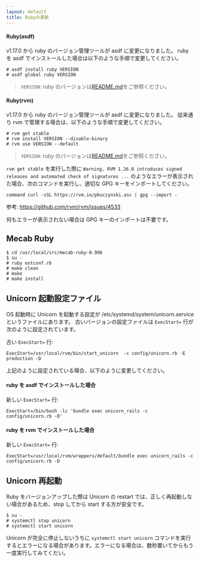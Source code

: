 ```yaml
---
layout: default
title: Rubyの更新
---
```


#### Ruby(asdf)

v1.17.0 から ruby のバージョン管理ツールが asdf に変更になりました。
ruby を asdf でインストールした場合は以下のような手順で変更してください。

```
# asdf install ruby VERSION
# asdf global ruby VERSION
```

> `VERSION`: ruby のバージョンは[README.md](https://github.com/shirasagi/shirasagi/blob/stable/README.md)をご参照ください。

#### Ruby(rvm)

v1.17.0 から ruby のバージョン管理ツールが asdf に変更になりました。
従来通り rvm で管理する場合は、以下のような手順で変更してください。

```
# rvm get stable
# rvm install VERSION --disable-binary
# rvm use VERSION --default
```

> `VERSION`: ruby のバージョンは[README.md](https://github.com/shirasagi/shirasagi/blob/stable/README.md)をご参照ください。

`rvm get stable` を実行した際に `Warning, RVM 1.26.0 introduces signed releases and automated check of signatures ...` のようなエラーが表示された場合、次のコマンドを実行し、適切な GPG キーをインポートしてください。

```
command curl -sSL https://rvm.io/pkuczynski.asc | gpg --import -
```

参考: <https://github.com/rvm/rvm/issues/4533>

何もエラーが表示されない場合は GPG キーのインポートは不要です。

## Mecab Ruby

```
$ cd /usr/local/src/mecab-ruby-0.996
$ su -
# ruby extconf.rb
# make clean
# make
# make install
```

## Unicorn 起動設定ファイル

OS 起動時に Unicorn を起動する設定が /etc/systemd/system/unicorn.service というファイルにあります。
古いバージョンの設定ファイルは `ExecStart=` 行が次のように設定されています。

古い `ExecStart=` 行:

```
ExecStart=/usr/local/rvm/bin/start_unicorn  -c config/unicorn.rb -E production -D
```

上記のように設定されている場合、以下のように変更してください。

#### ruby を asdf でインストールした場合

新しい `ExecStart=` 行:

```
ExecStart=/bin/bash -lc 'bundle exec unicorn_rails -c config/unicorn.rb -D'
```

#### ruby を rvm でインストールした場合

新しい `ExecStart=` 行:

```
ExecStart=/usr/local/rvm/wrappers/default/bundle exec unicorn_rails -c config/unicorn.rb -D
```

## Unicorn 再起動

Ruby をバージョンアップした際は Unicorn の restart では、正しく再起動しない場合があるため、stop してから start する方が安全です。

```
$ su -
# systemctl stop unicorn
# systemctl start unicorn
```

Unicorn が完全に停止しないうちに `systemctl start unicorn` コマンドを実行するとエラーになる場合があります。エラーになる場合は、数秒置いてからもう一度実行してみてくだい。
